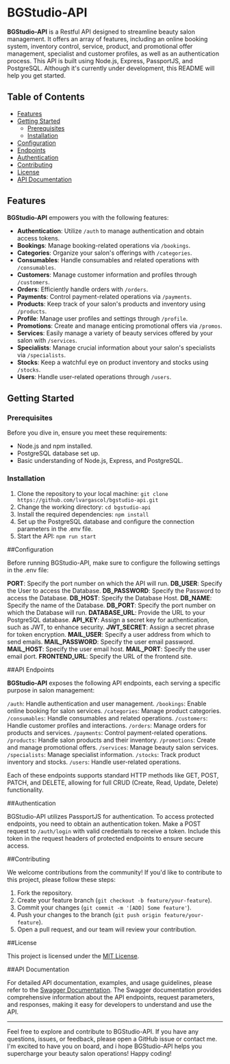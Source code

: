 # BGStudio-API

**BGStudio-API** is a Restful API designed to streamline beauty salon management. It offers an array of features, including an online booking system, inventory control, service, product, and promotional offer management, specialist and customer profiles, as well as an authentication process. This API is built using Node.js, Express, PassportJS, and PostgreSQL. Although it's currently under development, this README will help you get started.

## Table of Contents

- [Features](#features)
- [Getting Started](#getting-started)
  - [Prerequisites](#prerequisites)
  - [Installation](#installation)
- [Configuration](#configuration)
- [Endpoints](#endpoints)
- [Authentication](#authentication)
- [Contributing](#contributing)
- [License](#license)
- [API Documentation](#api_documentation)

## Features

**BGStudio-API** empowers you with the following features:

- **Authentication**: Utilize `/auth` to manage authentication and obtain access tokens.
- **Bookings**: Manage booking-related operations via `/bookings`.
- **Categories**: Organize your salon's offerings with `/categories`.
- **Consumables**: Handle consumables and related operations with `/consumables`.
- **Customers**: Manage customer information and profiles through `/customers`.
- **Orders**: Efficiently handle orders with `/orders`.
- **Payments**: Control payment-related operations via `/payments`.
- **Products**: Keep track of your salon's products and inventory using `/products`.
- **Profile**: Manage user profiles and settings through `/profile`.
- **Promotions**: Create and manage enticing promotional offers via `/promos`.
- **Services**: Easily manage a variety of beauty services offered by your salon with `/services`.
- **Specialists**: Manage crucial information about your salon's specialists via `/specialists`.
- **Stocks**: Keep a watchful eye on product inventory and stocks using `/stocks`.
- **Users**: Handle user-related operations through `/users`.



## Getting Started

### Prerequisites

Before you dive in, ensure you meet these requirements:

- Node.js and npm installed.
- PostgreSQL database set up.
- Basic understanding of Node.js, Express, and PostgreSQL.

### Installation

1. Clone the repository to your local machine:
`git clone https://github.com/lvargascol/bgstudio-api.git`
1. Change the working directory:
`cd bgstudio-api`
1. Install the required dependencies:
`npm install`
1. Set up the PostgreSQL database and configure the connection parameters in the .env file.
1. Start the API:
`npm run start`

##Configuration

Before running BGStudio-API, make sure to configure the following settings in the .env file:

**PORT**: Specify the port number on which the API will run.
**DB_USER**: Specify the User to access the Database.
**DB_PASSWORD**: Specify the Password to access the Database.
**DB_HOST**: Specify the Database Host.
**DB_NAME**: Specify the name of the Database.
**DB_PORT**: Specify the port number on which the Database will run.
**DATABASE_URL**: Provide the URL to your PostgreSQL database.
**API_KEY**: Assign a secret key for authentication, such as JWT, to enhance security.
**JWT_SECRET**: Assign a secret phrase for token encryption.
**MAIL_USER**: Specify a user address from which to send emails.
**MAIL_PASSWORD**: Specify the user email password.
**MAIL_HOST**: Specify the user email host.
**MAIL_PORT**: Specify the user email ṕort.
**FRONTEND_URL**: Specify the URL of the frontend site.

##API Endpoints

**BGStudio-API** exposes the following API endpoints, each serving a specific purpose in salon management:

`/auth`: Handle authentication and user management.
`/bookings`: Enable online booking for salon services.
`/categories`: Manage product categories.
`/consumables`: Handle consumables and related operations.
`/customers`: Handle customer profiles and interactions.
`/orders`: Manage orders for products and services.
`/payments`: Control payment-related operations.
`/products`: Handle salon products and their inventory.
`/promotions`: Create and manage promotional offers.
`/services`: Manage beauty salon services.
`/specialists`: Manage specialist information.
`/stocks`: Track product inventory and stocks.
`/users`: Handle user-related operations.

Each of these endpoints supports standard HTTP methods like GET, POST, PATCH, and DELETE, allowing for full CRUD (Create, Read, Update, Delete) functionality.

##Authentication

BGStudio-API utilizes PassportJS for authentication. To access protected endpoints, you need to obtain an authentication token. Make a POST request to `/auth/login` with valid credentials to receive a token. Include this token in the request headers of protected endpoints to ensure secure access.

##Contributing

We welcome contributions from the community! If you'd like to contribute to this project, please follow these steps:

1. Fork the repository.
1. Create your feature branch (`git checkout -b feature/your-feature`).
1. Commit your changes (`git commit -m '[ADD] Some feature'`).
1. Push your changes to the branch (`git push origin feature/your-feature`).
1. Open a pull request, and our team will review your contribution.	

##License

This project is licensed under the [MIT License](https://opensource.org/license/mit/http:// "MIT License.").

##API Documentation

For detailed API documentation, examples, and usage guidelines, please refer to the [Swagger Documentation](https://bgstudio-api-production.up.railway.app/api-docs/ "Swagger Documentation"). The Swagger documentation provides comprehensive information about the API endpoints, request parameters, and responses, making it easy for developers to understand and use the API.

------------

Feel free to explore and contribute to BGStudio-API. If you have any questions, issues, or feedback, please open a GitHub issue or contact me. I'm excited to have you on board, and i hope BGStudio-API helps you supercharge your beauty salon operations! Happy coding!